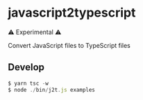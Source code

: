 # javascript2typescript

⚠ Experimental ⚠ 

Convert JavaScript files to TypeScript files

## Develop

```js
$ yarn tsc -w
$ node ./bin/j2t.js examples
```
